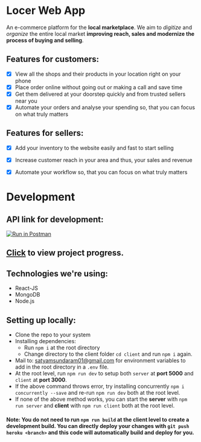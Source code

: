 # Locer Web App
An e-commerce platform for the **local marketplace**. We aim to *digitize* and *organize* the entire local market **improving reach, sales and modernize the process of buying and selling**. 

## Features for customers:
- [X] View all the shops and their products in your location right on your phone
- [X] Place order online without going out or making a call and save time
- [X] Get them delivered at your doorstep quickly and from trusted sellers near you
- [X] Automate your orders and analyse your spending so, that you can focus on what truly matters

## Features for sellers:
- [X] Add your inventory to the website easily and fast to start selling 
- [X] Increase customer reach in your area and thus, your sales and revenue
- [X] Automate your workflow so, that you can focus on what truly matters


# Development

## API link for development: 
[![Run in Postman](https://run.pstmn.io/button.svg)](https://app.getpostman.com/run-collection/9d43dcd9272c1d327a6c)

## [Click](https://locerappdemo.herokuapp.com) to view project progress.

## Technologies we're using:
* React-JS
* MongoDB
* Node.js

## Setting up locally:

* Clone the repo to your system
* Installing dependencies:
  * Run `npm i` at the root directory
  * Change directory to the client folder `cd client` and run `npm i` again.
* Mail to: <a href='mailto:satyamsundaram01@gmail.com'>satyamsundaram01@gmail.com</a> for environment variables to add in the root directory in a `.env` file.
* At the root level, run `npm run dev` to setup both `server` at **port 5000** and `client` at **port 3000**.
* If the above command throws error, try installing concurrently `npm i concurrently --save` and re-run `npm run dev` both at the root level.
* If none of the above method works, you can start the **server** with `npm run server` and **client** with `npm run client` both at the root level.

#### **Note**: You do not need to run `npm run build` at the client level to create a development build. You can directly deploy your changes with `git push heroku <branch>` and this code will automatically build and deploy for you. 
